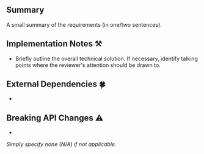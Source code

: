 ## Summary

A small summary of the requirements (in one/two sentences).

## Implementation Notes :hammer_and_pick:

* Briefly outline the overall technical solution. If necessary, identify talking points where the reviewer's attention should be drawn to.

## External Dependencies :four_leaf_clover:

* 

## Breaking API Changes :warning:

* 

*Simply specify none (N/A) if not applicable.*
